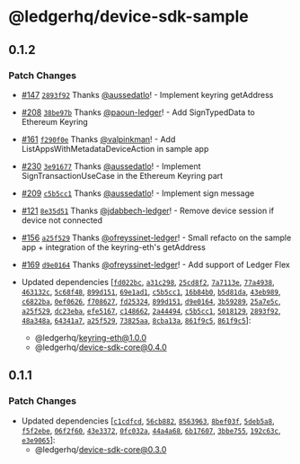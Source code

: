 # @ledgerhq/device-sdk-sample

## 0.1.2

### Patch Changes

- [#147](https://github.com/LedgerHQ/device-sdk-ts/pull/147) [`2893f92`](https://github.com/LedgerHQ/device-sdk-ts/commit/2893f92e023741ef33e72dd5bc40e18b42052ca8) Thanks [@aussedatlo](https://github.com/aussedatlo)! - Implement keyring getAddress

- [#208](https://github.com/LedgerHQ/device-sdk-ts/pull/208) [`38be97b`](https://github.com/LedgerHQ/device-sdk-ts/commit/38be97ba986efd206d2cc465fc5ce39bc9146070) Thanks [@paoun-ledger](https://github.com/paoun-ledger)! - Add SignTypedData to Ethereum Keyring

- [#161](https://github.com/LedgerHQ/device-sdk-ts/pull/161) [`f290f0e`](https://github.com/LedgerHQ/device-sdk-ts/commit/f290f0ee2ffd899ba63c965d8d511904174cc008) Thanks [@valpinkman](https://github.com/valpinkman)! - Add ListAppsWithMetadataDeviceAction in sample app

- [#230](https://github.com/LedgerHQ/device-sdk-ts/pull/230) [`3e91677`](https://github.com/LedgerHQ/device-sdk-ts/commit/3e916777aea17cf4902050dee87896e0d7e971b4) Thanks [@aussedatlo](https://github.com/aussedatlo)! - Implement SignTransactionUseCase in the Ethereum Keyring part

- [#209](https://github.com/LedgerHQ/device-sdk-ts/pull/209) [`c5b5cc1`](https://github.com/LedgerHQ/device-sdk-ts/commit/c5b5cc11d0b0dfec4e1e76ecd98d4ad09a6c9d89) Thanks [@aussedatlo](https://github.com/aussedatlo)! - Implement sign message

- [#121](https://github.com/LedgerHQ/device-sdk-ts/pull/121) [`8e35d51`](https://github.com/LedgerHQ/device-sdk-ts/commit/8e35d515e3bea5e98319a619a053fa90437f6024) Thanks [@jdabbech-ledger](https://github.com/jdabbech-ledger)! - Remove device session if device not connected

- [#156](https://github.com/LedgerHQ/device-sdk-ts/pull/156) [`a25f529`](https://github.com/LedgerHQ/device-sdk-ts/commit/a25f529ed08206d38d00026a3589bbbaa21075bc) Thanks [@ofreyssinet-ledger](https://github.com/ofreyssinet-ledger)! - Small refacto on the sample app + integration of the keyring-eth's getAddress

- [#169](https://github.com/LedgerHQ/device-sdk-ts/pull/169) [`d9e0164`](https://github.com/LedgerHQ/device-sdk-ts/commit/d9e0164d69bede69269d0989c24a8631b9a0875d) Thanks [@ofreyssinet-ledger](https://github.com/ofreyssinet-ledger)! - Add support of Ledger Flex

- Updated dependencies [[`fd022bc`](https://github.com/LedgerHQ/device-sdk-ts/commit/fd022bc4a3c6b84fcfedadb0b618ab0f3f1bf43c), [`a31c298`](https://github.com/LedgerHQ/device-sdk-ts/commit/a31c29851efd6b4eca4503a17b04857788f003b9), [`25cd8f2`](https://github.com/LedgerHQ/device-sdk-ts/commit/25cd8f2bd647e5d69783e17178a958eedd1d3836), [`7a7113e`](https://github.com/LedgerHQ/device-sdk-ts/commit/7a7113e64707364d3873281cb97f74de06c7a2ae), [`77a4938`](https://github.com/LedgerHQ/device-sdk-ts/commit/77a4938d34df103e41e8efa203ac4fc793d9d420), [`463132c`](https://github.com/LedgerHQ/device-sdk-ts/commit/463132c253fa7b55f6d7dd5bf3d2ed0e78866bd0), [`5c68f48`](https://github.com/LedgerHQ/device-sdk-ts/commit/5c68f48c25edde30416598bb2152ba5077820724), [`899d151`](https://github.com/LedgerHQ/device-sdk-ts/commit/899d15152c2cf67b19cb6ca83dc1fbbd0e79ae27), [`69e1ad1`](https://github.com/LedgerHQ/device-sdk-ts/commit/69e1ad154eaedc15135765d3095ad9979bf8baf0), [`c5b5cc1`](https://github.com/LedgerHQ/device-sdk-ts/commit/c5b5cc11d0b0dfec4e1e76ecd98d4ad09a6c9d89), [`16b84b0`](https://github.com/LedgerHQ/device-sdk-ts/commit/16b84b04413ad9602f1dad6b8229d8d0afec185b), [`b5d81da`](https://github.com/LedgerHQ/device-sdk-ts/commit/b5d81da73ff4c5ee9fdce231f218dcfd40e28083), [`43eb989`](https://github.com/LedgerHQ/device-sdk-ts/commit/43eb989569e14c9f61356099545204a71c2032a8), [`c6822ba`](https://github.com/LedgerHQ/device-sdk-ts/commit/c6822ba275946200333a8e64f240bf52c62e649c), [`0ef0626`](https://github.com/LedgerHQ/device-sdk-ts/commit/0ef06260b4cf87c3cb41fe2819e8efd849b2f336), [`f708627`](https://github.com/LedgerHQ/device-sdk-ts/commit/f708627965617b40951016448b8f90d71c19a2f8), [`fd25324`](https://github.com/LedgerHQ/device-sdk-ts/commit/fd253248a05504d4f2a3b7310bd62132c12d05f7), [`899d151`](https://github.com/LedgerHQ/device-sdk-ts/commit/899d15152c2cf67b19cb6ca83dc1fbbd0e79ae27), [`d9e0164`](https://github.com/LedgerHQ/device-sdk-ts/commit/d9e0164d69bede69269d0989c24a8631b9a0875d), [`3b59289`](https://github.com/LedgerHQ/device-sdk-ts/commit/3b592899168ecedfa3698041b77e09764c1cf4d7), [`25a7e5c`](https://github.com/LedgerHQ/device-sdk-ts/commit/25a7e5c60622858ecc6941eb12d68288ebf68e37), [`a25f529`](https://github.com/LedgerHQ/device-sdk-ts/commit/a25f529ed08206d38d00026a3589bbbaa21075bc), [`dc23eba`](https://github.com/LedgerHQ/device-sdk-ts/commit/dc23eba464db8e7a19e60fe2f9ffb6254f8b2886), [`efe5167`](https://github.com/LedgerHQ/device-sdk-ts/commit/efe51677c3adcd858c497c2ae48061c9cb2ec460), [`c148662`](https://github.com/LedgerHQ/device-sdk-ts/commit/c14866288678a334cfc9fdeb271ef4e0b3c03061), [`2a44494`](https://github.com/LedgerHQ/device-sdk-ts/commit/2a4449444d7fecc874f393b2bfc2942fa6cd7c15), [`c5b5cc1`](https://github.com/LedgerHQ/device-sdk-ts/commit/c5b5cc11d0b0dfec4e1e76ecd98d4ad09a6c9d89), [`5018129`](https://github.com/LedgerHQ/device-sdk-ts/commit/501812904cbb7eb519651b4c8dbb613198e1e89c), [`2893f92`](https://github.com/LedgerHQ/device-sdk-ts/commit/2893f92e023741ef33e72dd5bc40e18b42052ca8), [`48a348a`](https://github.com/LedgerHQ/device-sdk-ts/commit/48a348ae1a275722303f2fc9380863fff25d375f), [`64341a7`](https://github.com/LedgerHQ/device-sdk-ts/commit/64341a7630f6e691fecb3db3c608dc5cd7983f36), [`a25f529`](https://github.com/LedgerHQ/device-sdk-ts/commit/a25f529ed08206d38d00026a3589bbbaa21075bc), [`73825aa`](https://github.com/LedgerHQ/device-sdk-ts/commit/73825aaa5869c9026bd1a5a1b142a74a9484662f), [`8cba13a`](https://github.com/LedgerHQ/device-sdk-ts/commit/8cba13a3fb720ecd15b2464c45be30fc9851bd0a), [`861f9c5`](https://github.com/LedgerHQ/device-sdk-ts/commit/861f9c56b7b10034df156e369400dfd614b545f1), [`861f9c5`](https://github.com/LedgerHQ/device-sdk-ts/commit/861f9c56b7b10034df156e369400dfd614b545f1)]:
  - @ledgerhq/keyring-eth@1.0.0
  - @ledgerhq/device-sdk-core@0.4.0

## 0.1.1

### Patch Changes

- Updated dependencies [[`c1cdfcd`](https://github.com/LedgerHQ/device-sdk-ts/commit/c1cdfcd182350ce1b0c6cb1a3a7368756e07619e), [`56cb882`](https://github.com/LedgerHQ/device-sdk-ts/commit/56cb8821f0fd38270348a732134b7755f6dfbfb3), [`8563963`](https://github.com/LedgerHQ/device-sdk-ts/commit/8563963b04a477a7728ecfca4c86274d9247b8ba), [`8bef03f`](https://github.com/LedgerHQ/device-sdk-ts/commit/8bef03ffe3348b5f660ea3f180bf6ece93dd3f92), [`5deb5a8`](https://github.com/LedgerHQ/device-sdk-ts/commit/5deb5a82779057162c37c1692319c887da72bb55), [`f5f2ebe`](https://github.com/LedgerHQ/device-sdk-ts/commit/f5f2ebe59baf7847221bd2be32d41a10fb98c30e), [`06f2f60`](https://github.com/LedgerHQ/device-sdk-ts/commit/06f2f60bf95f68c8dfb3ca047c076900f2a4c1ec), [`43e3372`](https://github.com/LedgerHQ/device-sdk-ts/commit/43e3372efa2f264677837c6bf1d045ea808b3bcf), [`0fc032a`](https://github.com/LedgerHQ/device-sdk-ts/commit/0fc032a9332a81ca25e34404be979dbcfc4086b3), [`44a4a68`](https://github.com/LedgerHQ/device-sdk-ts/commit/44a4a686ec640b72b5750c0ef70098ac8eaf8a98), [`6b17607`](https://github.com/LedgerHQ/device-sdk-ts/commit/6b17607f9f6d51eb59d23bf1d6ba42d54e89bd05), [`3bbe755`](https://github.com/LedgerHQ/device-sdk-ts/commit/3bbe755db6606c42a8fc6d845195acc0df6933be), [`192c63c`](https://github.com/LedgerHQ/device-sdk-ts/commit/192c63c12bb19f8d5e2314cab00ea7fbf6c93b47), [`e3e9065`](https://github.com/LedgerHQ/device-sdk-ts/commit/e3e90655108331bccf5cd228551eb7d81f5d81a1)]:
  - @ledgerhq/device-sdk-core@0.3.0
